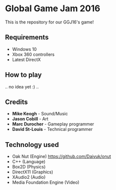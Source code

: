 # Global Game Jam 2016
This is the repository for our GGJ16's game!

## Requirements
- Windows 10
- Xbox 360 controllers
- Latest DirectX

## How to play
.. no idea yet :) ..

## Credits
* **Mike Keogh** - Sound/Music
* **Jason Cobill** - Art
* **Marc Durocher** - Gameplay programmer
* **David St-Louis** - Technical programmer

## Technology used
* Oak Nut (Engine) https://github.com/Daivuk/onut
* C++ (Language)
* Box2D (Physics)
* DirectX11 (Graphics)
* XAudio2 (Audio)
* Media Foundation Engine (Video)


